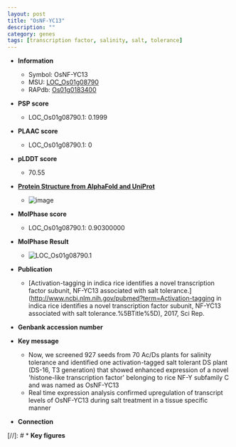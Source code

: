 ```yaml
---
layout: post
title: "OsNF-YC13"
description: ""
category: genes
tags: [transcription factor, salinity, salt, tolerance]
---
```


* **Information**  
    + Symbol: OsNF-YC13  
    + MSU: [LOC_Os01g08790](http://rice.plantbiology.msu.edu/cgi-bin/ORF_infopage.cgi?orf=LOC_Os01g08790)  
    + RAPdb: [Os01g0183400](http://rapdb.dna.affrc.go.jp/viewer/gbrowse_details/irgsp1?name=Os01g0183400)  

* **PSP score**  
    + LOC_Os01g08790.1: 0.1999 

* **PLAAC score**  
    + LOC_Os01g08790.1: 0 

* **pLDDT score**
    + 70.55

* **[Protein Structure from AlphaFold and UniProt](https://www.uniprot.org/uniprotkb/Q0JQ38/entry#structure)**
    + ![image](https://ricepsp.github.io/images/Q0/AF-Q0JQ38-F1.png)

* **MolPhase score**
    + LOC_Os01g08790.1: 0.90300000

* **MolPhase Result**
    + ![LOC_Os01g08790.1](https://304243504.github.io/Pictures/LOC_Os01g/LOC_Os01g08790.1.png)

* **Publication**  
    + [Activation-tagging in indica rice identifies a novel transcription factor subunit, NF-YC13 associated with salt tolerance.](http://www.ncbi.nlm.nih.gov/pubmed?term=Activation-tagging in indica rice identifies a novel transcription factor subunit, NF-YC13 associated with salt tolerance.%5BTitle%5D), 2017, Sci Rep.

* **Genbank accession number**  

* **Key message**  
    + Now, we screened 927 seeds from 70 Ac/Ds plants for salinity tolerance and identified one activation-tagged salt tolerant DS plant (DS-16, T3 generation) that showed enhanced expression of a novel 'histone-like transcription factor' belonging to rice NF-Y subfamily C and was named as OsNF-YC13
    + Real time expression analysis confirmed upregulation of transcript levels of OsNF-YC13 during salt treatment in a tissue specific manner

* **Connection**  

[//]: # * **Key figures**  


